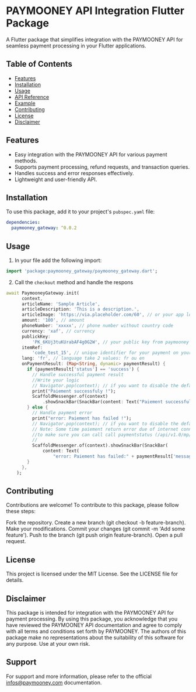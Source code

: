 # PAYMOONEY API Integration Flutter Package

A Flutter package that simplifies integration with the PAYMOONEY API for seamless payment processing in your Flutter applications.

## Table of Contents

- [Features](#features)
- [Installation](#installation)
- [Usage](#usage)
- [API Reference](#api-reference)
- [Example](#example)
- [Contributing](#contributing)
- [License](#license)
- [Disclaimer](#disclaimer)

## Features

- Easy integration with the PAYMOONEY API for various payment methods.
- Supports payment processing, refund requests, and transaction queries.
- Handles success and error responses effectively.
- Lightweight and user-friendly API.

## Installation

To use this package, add it to your project's `pubspec.yaml` file:

```yaml
dependencies:
  paymooney_gateway: ^0.0.2

```

 ## Usage
 1. In your file add the following import:

 ```dart
import 'package:paymooney_gateway/paymooney_gateway.dart';
```
2. Call the `checkout` method and handle the respons
```dart
await PaymooneyGateway.init(
      context,
      articleName: 'Sample Article',
      articleDescription: 'This is a description.',
      articleImage: 'https://via.placeholder.com/60', // or your app logo
      amount: '100', // amount
      phoneNumber: 'xxxxx', // phone number without country code
      currency: 'xaf', // currency
      publickKey:
          'PK_6KUj3tuKUrabAF4g0G2W', // your public key from paymooney dashboard
      itemRef:
          'code_test_15', // unique identifier for your payment on your side
      lang: 'fr', // language take 2 values: fr ou en
      onPaymentResult: (Map<String, dynamic> paymentResult) {
        if (paymentResult['status'] == 'success') {
          // Handle successful payment result
          //Write your logic
          // Navigator.pop(context); // if you want to disable the default success dialog
          print("Paiement successfuly !");
          ScaffoldMessenger.of(context)
              .showSnackBar(SnackBar(content: Text("Paiement successfuly !")));
        } else {
          // Handle payment error
          print("error: Paiement has failed !");
          // Navigator.pop(context); // if you want to disable the default failed dialog
          // Note: Some time paiement return error due of internet connection or network from operator,
          //to make sure you can call call paymentstatus (/api/v1.0/mp/paymentstatus)
          //
          ScaffoldMessenger.of(context).showSnackBar(SnackBar(
              content: Text(
                  "error: Paiement has failed:" + paymentResult['message'])));
        }
      },
    );
```

## Contributing
Contributions are welcome! To contribute to this package, please follow these steps:

Fork the repository.
Create a new branch (git checkout -b feature-branch).
Make your modifications.
Commit your changes (git commit -m 'Add some feature').
Push to the branch (git push origin feature-branch).
Open a pull request.

## License
This project is licensed under the MIT License. See the LICENSE file for details.

## Disclaimer
This package is intended for integration with the PAYMOONEY API for payment processing. By using this package, you acknowledge that you have reviewed the PAYMOONEY API documentation and agree to comply with all terms and conditions set forth by PAYMOONEY. The authors of this package make no representations about the suitability of this software for any purpose. Use at your own risk.

## Support
For support and more information, please refer to the official infos@paymooney.com documentation.




